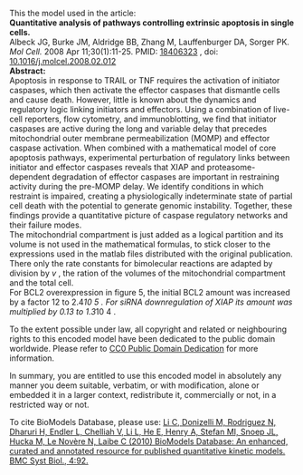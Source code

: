 

This the model used in the article:  
**Quantitative analysis of pathways controlling extrinsic apoptosis in single cells.**   
Albeck JG, Burke JM, Aldridge BB, Zhang M, Lauffenburger DA, Sorger PK. _Mol
Cell._ 2008 Apr 11;30(1):11-25. PMID:
[18406323](http://www.ncbi.nlm.nih.gov/pubmed/18406323) , doi:
[10.1016/j.molcel.2008.02.012](http://dx.doi.org/10.1016/j.molcel.2008.02.012)  
**Abstract:**   
Apoptosis in response to TRAIL or TNF requires the activation of initiator
caspases, which then activate the effector caspases that dismantle cells and
cause death. However, little is known about the dynamics and regulatory logic
linking initiators and effectors. Using a combination of live-cell reporters,
flow cytometry, and immunoblotting, we find that initiator caspases are active
during the long and variable delay that precedes mitochondrial outer membrane
permeabilization (MOMP) and effector caspase activation. When combined with a
mathematical model of core apoptosis pathways, experimental perturbation of
regulatory links between initiator and effector caspases reveals that XIAP and
proteasome-dependent degradation of effector caspases are important in
restraining activity during the pre-MOMP delay. We identify conditions in
which restraint is impaired, creating a physiologically indeterminate state of
partial cell death with the potential to generate genomic instability.
Together, these findings provide a quantitative picture of caspase regulatory
networks and their failure modes.  
The mitochondrial compartment is just added as a logical partition and its
volume is not used in the mathematical formulas, to stick closer to the
expressions used in the matlab files distributed with the original
publication. There only the rate constants for bimolecular reactions are
adapted by division by _v_ , the ration of the volumes of the mitochondrial
compartment and the total cell.  
For BCL2 overexpression in figure 5, the initial BCL2 amount was increased by
a factor 12 to 2.4*10 5 . For siRNA downregulation of XIAP its amount was
multiplied by 0.13 to 1.3*10 4 .

  

To the extent possible under law, all copyright and related or neighbouring
rights to this encoded model have been dedicated to the public domain
worldwide. Please refer to [CC0 Public Domain
Dedication](http://creativecommons.org/publicdomain/zero/1.0/) for more
information.

In summary, you are entitled to use this encoded model in absolutely any
manner you deem suitable, verbatim, or with modification, alone or embedded it
in a larger context, redistribute it, commercially or not, in a restricted way
or not.

  

To cite BioModels Database, please use: [Li C, Donizelli M, Rodriguez N,
Dharuri H, Endler L, Chelliah V, Li L, He E, Henry A, Stefan MI, Snoep JL,
Hucka M, Le Novère N, Laibe C (2010) BioModels Database: An enhanced, curated
and annotated resource for published quantitative kinetic models. BMC Syst
Biol., 4:92.](http://www.ncbi.nlm.nih.gov/pubmed/20587024)


